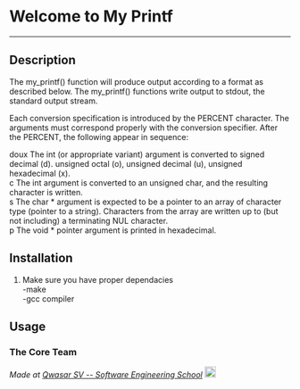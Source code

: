 # Welcome to My Printf
***
## Description
The my_printf() function will produce output according to a format as described below. The my_printf() functions write output to stdout, the standard output stream.<br>

Each conversion specification is introduced by the PERCENT character. The arguments must correspond properly with the conversion specifier. After the PERCENT, the following appear in sequence:<br>

doux The int (or appropriate variant) argument is converted to signed decimal (d). unsigned octal (o), unsigned decimal (u), unsigned hexadecimal (x).<br>
c The int argument is converted to an unsigned char, and the resulting character is written.<br>
s The char * argument is expected to be a pointer to an array of character type (pointer to a string). Characters from the array are written up to (but not including) a terminating NUL character.<br>
p The void * pointer argument is printed in hexadecimal.<br>


## Installation
1. Make sure you have proper dependacies<br>
    -make<br>
    -gcc compiler<br>

## Usage


### The Core Team


<span><i>Made at <a href="https://qwasar.io">Qwasar SV -- Software Engineering School</a></i></span>
<span><img alt="Qwasar SV -- Software Engineering School's Logo" src="https://storage.googleapis.com/qwasar-public/qwasar-logo_50x50.png" width='20px'></span>